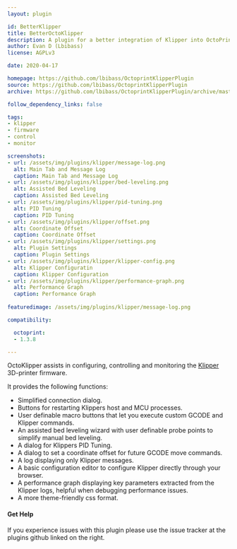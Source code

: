 ```yaml
---
layout: plugin

id: BetterKlipper
title: BetterOctoKlipper
description: A plugin for a better integration of Klipper into OctoPrint.
author: Evan D (Lbibass)
license: AGPLv3

date: 2020-04-17

homepage: https://github.com/lbibass/OctoprintKlipperPlugin
source: https://github.com/lbibass/OctoprintKlipperPlugin
archive: https://github.com/lbibass/OctoprintKlipperPlugin/archive/master.zip

follow_dependency_links: false

tags:
- klipper
- firmware
- control
- monitor

screenshots:
- url: /assets/img/plugins/klipper/message-log.png
  alt: Main Tab and Message Log
  caption: Main Tab and Message Log
- url: /assets/img/plugins/klipper/bed-leveling.png
  alt: Assisted Bed Leveling
  caption: Assisted Bed Leveling
- url: /assets/img/plugins/klipper/pid-tuning.png
  alt: PID Tuning
  caption: PID Tuning
- url: /assets/img/plugins/klipper/offset.png
  alt: Coordinate Offset
  caption: Coordinate Offset
- url: /assets/img/plugins/klipper/settings.png
  alt: Plugin Settings
  caption: Plugin Settings
- url: /assets/img/plugins/klipper/klipper-config.png
  alt: Klipper Configuratin
  caption: Klipper Configuration
- url: /assets/img/plugins/klipper/performance-graph.png
  alt: Performance Graph
  caption: Performance Graph
  
featuredimage: /assets/img/plugins/klipper/message-log.png

compatibility:

  octoprint:
  - 1.3.8

---
```


OctoKlipper assists in configuring, controlling and monitoring the [Klipper](https://github.com/KevinOConnor/klipper) 3D-printer firmware.

It provides the following functions:

- Simplified connection dialog.
- Buttons for restarting Klippers host and MCU processes.
- User definable macro buttons that let you execute custom GCODE and Klipper commands.
- An assisted bed leveling wizard with user definable probe points to simplify manual bed leveling.
- A dialog for Klippers PID Tuning.
- A dialog to set a coordinate offset for future GCODE move commands.
- A log displaying only Klipper messages.
- A basic configuration editor to configure Klipper directly through your browser. 
- A performance graph displaying key parameters extracted from the Klipper logs, helpful when debugging performance issues.
- A more theme-friendly css format. 
#### Get Help
If you experience issues with this plugin please use the issue tracker at the plugins github linked on the right.
